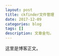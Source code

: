 ```yaml
---
layout: post
title: ckfinder文件管理
date: 2017-12-09
categories: blog
tags: []
description: 文章金句。
---
```


这里是博客正文。













